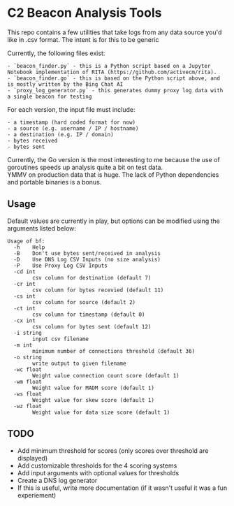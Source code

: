 # C2 Beacon Analysis Tools

This repo contains a few utilities that take logs from any data source you'd like in .csv format. The intent is for this to be generic

Currently, the following files exist:

    - `beacon_finder.py` - this is a Python script based on a Jupyter Notebook implementation of RITA (https://github.com/activecm/rita).  
    - `beacon_finder.go` - this is based on the Python script above, and is mostly written by the Bing Chat AI
    - `proxy_log_generator.py` - this generates dummy proxy log data with a single beacon for testing

For each version, the input file must include:  
    
    - a timestamp (hard coded format for now)
    - a source (e.g. username / IP / hostname)
    - a destination (e.g. IP / domain)
    - bytes received
    - bytes sent

Currently, the Go version is the most interesting to me because the use of goroutines speeds up analysis quite a bit on test data.  
YMMV on production data that is huge. The lack of Python dependencies and portable binaries is a bonus. 

## Usage

Default values are currently in play, but options can be modified using the arguments listed below:

```
Usage of bf:
  -h    Help
  -B    Don't use bytes sent/received in analysis
  -D    Use DNS Log CSV Inputs (no size analysis)
  -P    Use Proxy Log CSV Inputs
  -cd int
        csv column for destination (default 7)
  -cr int
        csv column for bytes recevied (default 11)
  -cs int
        csv column for source (default 2)
  -ct int
        csv column for timestamp (default 0)
  -cx int
        csv column for bytes sent (default 12)
  -i string
        input csv filename
  -m int
        minimum number of connections threshold (default 36)
  -o string
        write output to given filename
  -wc float
        Weight value connection count score (default 1)
  -wm float
        Weight value for MADM score (default 1)
  -ws float
        Weight value for skew score (default 1)
  -wz float
        Weight value for data size score (default 1)
```


## TODO

- Add minimum threshold for scores (only scores over threshold are displayed)
- Add customizable thresholds for the 4 scoring systems
- Add input arguments with optional values for thresholds
- Create a DNS log generator
- If this is useful, write more documentation (if it wasn't useful it was a fun experiement)